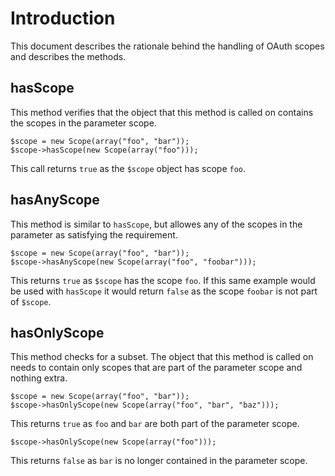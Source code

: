 # Introduction
This document describes the rationale behind the handling of OAuth scopes and
describes the methods.

## hasScope
This method verifies that the object that this method is called on contains 
the scopes in the parameter scope.

    $scope = new Scope(array("foo", "bar"));
    $scope->hasScope(new Scope(array("foo")));

This call returns `true` as the `$scope` object has scope `foo`.

## hasAnyScope
This method is similar to `hasScope`, but allowes any of the scopes in the 
parameter as satisfying the requirement.

    $scope = new Scope(array("foo", "bar"));
    $scope->hasAnyScope(new Scope(array("foo", "foobar")));

This returns `true` as `$scope` has the scope `foo`. If this same example would
be used with `hasScope` it would return `false` as the scope `foobar` is not 
part of `$scope`.

## hasOnlyScope
This method checks for a subset. The object that this method is called on needs
to contain only scopes that are part of the parameter scope and nothing extra.

    $scope = new Scope(array("foo", "bar"));
    $scope->hasOnlyScope(new Scope(array("foo", "bar", "baz")));

This returns `true` as `foo` and `bar` are both part of the parameter scope.

    $scope->hasOnlyScope(new Scope(array("foo")));

This returns `false` as `bar` is no longer contained in the parameter scope.
